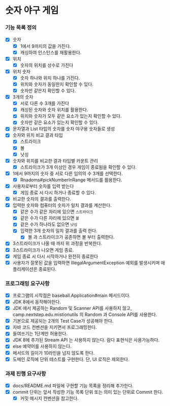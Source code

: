 # 숫자 야구 게임

### 기능 목록 정의
- [x] 숫자
  - [x] 1에서 9까지의 값을 가진다.
  - [x] 캐싱하여 인스턴스를 재활용한다.
- [x] 위치
  - [x] 숫자의 위치를 상수로 가진다
- [x] 위치 숫자
  - [x] 숫자 하나와 위치 하나를 가진다.
  - [x] 위치와 숫자가 동일한지 확인할 수 있다.
  - [x] 숫자만 같은지 확인할 수 있다.
- [x] 3개의 숫자
  - [x] 서로 다른 수 3개를 가진다
  - [x] 캐싱된 숫자와 숫자 위치를 활용한다.
  - [x] 위치와 숫자가 모두 같은 요소가 있는지 확인할 수 있다. 
  - [x] 숫자만 같은 요소가 있는지 확인할 수 있다. 
- [x] 문자열과 List 타입의 숫자를 숫자 야구용 숫자들로 생성
- [x] 숫자와 위치 비교 결과 타입
  - [x] 스트라이크
  - [x] 볼
  - [x] 낫싱
- [x] 숫자와 위치를 비교한 결과 타입별 카운트 관리
  - [x] 스트라이크가 3개 이상인 경우 게임이 종료됨을 확인할 수 있다.
- [x] 1에서 9까지의 숫자 중 서로 다른 임의의 수 3개를 선택한다.
  - [x] Rnadoms#pickNumberInRange 메서드를 활용한다.
- [x] 사용자로부터 숫자를 입력 받는다
  - [x] 게임 종료 시 다시 하거나 종료할 수 있다.
- [x] 비교한 숫자의 결과를 출력한다.
- [x] 입력한 숫자와 컴퓨터의 숫자가 일치 결과를 계산한다.
  - [x] 같은 수가 같은 자리에 있으면 `스트라이크`
  - [x] 같은 수가 다른 자리에 있으면 `볼`
  - [x] 같은 수가 하나라도 없으면 `낫싱`
  - [x] 입력한 3개 숫자의 일치 결과를 출력 한다.
    - [x] 볼 과 스트라이크가 공존하면 볼 부터 출력한다.
- [x] 3스트라이크가 나올 때 까지 위 과정을 반복한다.
- [x] 3스트라이크가 나오면 게임 종료.
- [x] 게임 종료 시 다시 시작하거나 완전히 종료한다
- [x] 사용자가 잘못된 값을 입력하면 IllegalArgumentException 예외를 발생시키며 애플리케이션은 종료된다. 

### 프로그래밍 요구사항
- [x] 프로그램의 시작점은 baseball.Application#main 메서드이다.
- [x] JDK 8에서 동작해야한다.
- [x] JDK 에서 제공하는 Random 및 Scanner API를 사용하지 않고, camp.nextstep.edu.mistionutils 의 Random 과 Console API를 사용한다.
- [x] 기본으로 제공되는 2개의 Test Case가 성공해야 한다.
- [x] 자바 코드 컨벤션을 지키면서 프로그래밍한다.
- [x] 들여쓰기는 1단계만 허용한다.
- [x] JDK 8에 추가된 Stream API 는 사용하지 않는다. 람다 표현식은 사용가능하다.
- [x] else 예약어를 사용하지 않는다.
- [x] 메서드의 길이가 10라인을 넘지 않도록 한다.
- [x] 도메인 로직에 단위 테스트를 구현한다. 단, UI 로직은 제외한다.

### 과제 진행 요구사항
- [x] docs/README.md 파일에 구현할 기능 목록을 정리해 추가한다.
- [x] commit 단위는 앞서 작성한 기능 목록 단위 또는 의미 있는 단위로 Commit 한다.
    - [x] 커밋 메시지 컨벤션을 참고한다.
